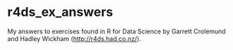 # r4ds_ex_answers

My answers to exercises found in R for Data Science by Garrett Crolemund and Hadley Wickham (http://r4ds.had.co.nz/).
